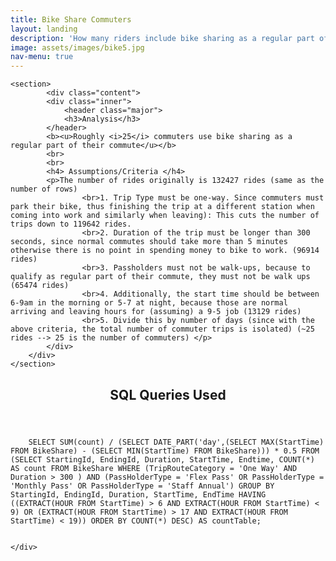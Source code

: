 ```yaml
---
title: Bike Share Commuters
layout: landing
description: 'How many riders include bike sharing as a regular part of their commute?'
image: assets/images/bike5.jpg
nav-menu: true
---
```


<!-- Main -->
<div id="main">

<!-- One -->
<section id="two" class="spotlights">

	<section>
			<div class="content">
			<div class="inner">
				<header class="major">
				<h3>Analysis</h3>
			</header>
			<b><u>Roughly <i>25</i> commuters use bike sharing as a regular part of their commute</u></b>
			<br>
			<br>
			<h4> Assumptions/Criteria </h4>
			<p>The number of rides originally is 132427 rides (same as the number of rows)
					<br>1. Trip Type must be one-way. Since commuters must park their bike, thus finishing the trip at a different station when coming into work and similarly when leaving): This cuts the number of trips down to 119642 rides.
					<br>2. Duration of the trip must be longer than 300 seconds, since normal commutes should take more than 5 minutes otherwise there is no point in spending money to bike to work. (96914 rides)
					<br>3. Passholders must not be walk-ups, because to qualify as regular part of their commute, they must not be walk ups (65474 rides)
					<br>4. Additionally, the start time should be between 6-9am in the morning or 5-7 at night, because those are normal arriving and leaving hours for (assuming) a 9-5 job (13129 rides)
					<br>5. Divide this by number of days (since with the above criteria, the total number of commuter trips is isolated) (~25 rides --> 25 is the number of commuters) </p>
			</div>
		</div>
	</section>
</section>

<!-- Two -->
<section id="three">
	<div class="inner">
		<header class="major">
			<h2>SQL Queries Used</h2>
		</header>

		SELECT SUM(count) / (SELECT DATE_PART('day',(SELECT MAX(StartTime) FROM BikeShare) - (SELECT MIN(StartTime) FROM BikeShare))) * 0.5 FROM (SELECT StartingId, EndingId, Duration, StartTime, Endtime, COUNT(*) AS count FROM BikeShare WHERE (TripRouteCategory = 'One Way' AND Duration > 300 ) AND (PassHolderType = 'Flex Pass' OR PassHolderType = 'Monthly Pass' OR PassHolderType = 'Staff Annual') GROUP BY StartingId, EndingId, Duration, StartTime, EndTime HAVING ((EXTRACT(HOUR FROM StartTime) > 6 AND EXTRACT(HOUR FROM StartTime) < 9) OR (EXTRACT(HOUR FROM StartTime) > 17 AND EXTRACT(HOUR FROM StartTime) < 19)) ORDER BY COUNT(*) DESC) AS countTable;


	</div>
</section>

</div>

